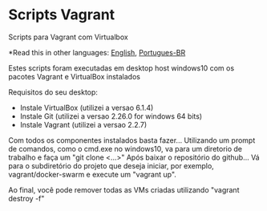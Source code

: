 # Scripts Vagrant

Scripts para Vagrant com Virtualbox

*Read this in other languages: [English](README.md), [Portugues-BR](README.pt-br.md)

Estes scripts foram executadas em desktop host windows10 com os pacotes Vagrant e VirtualBox instalados

Requisitos do seu desktop:
- Instale VirtualBox (utilizei a versao 6.1.4)
- Instale Git  (utilizei a versao 2.26.0 for windows 64 bits)
- Instale Vagrant (utilizei a versao 2.2.7)

Com todos os componentes instalados basta fazer...
Utilizando um prompt de comandos, como o cmd.exe no windows10, va para um diretorio de trabalho e faça um "git clone <...>"
Após baixar o repositório do github...
Vá para o subdiretório do projeto que deseja iniciar, por exemplo, vagrant/docker-swarm e execute um "vagrant up".

Ao final, você pode remover todas as VMs criadas utilizando "vagrant destroy -f"
